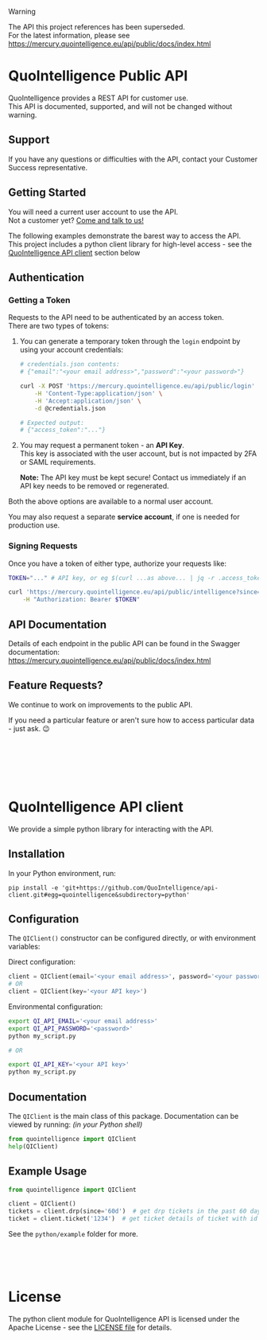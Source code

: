 
> [!WARNING]
> The API this project references has been superseded.  
> For the latest information, please see
> https://mercury.quointelligence.eu/api/public/docs/index.html

# QuoIntelligence Public API 

QuoIntelligence provides a REST API for customer use.  
This API is documented, supported, and will not be changed without warning.

## Support

If you have any questions or difficulties with the API, contact your Customer Success representative.

## Getting Started

You will need a current user account to use the API.  
Not a customer yet? [Come and talk to us!](https://quointelligence.eu/)

The following examples demonstrate the barest way to access the API.  
This project includes a python client library for high-level access - see the [QuoIntelligence API client](#quointelligence-api-client) section below

## Authentication

### Getting a Token
Requests to the API need to be authenticated by an access token.  
There are two types of tokens:

1. You can generate a temporary token through the `login` endpoint by using your account credentials:

    ```bash
    # credentials.json contents:
    # {"email":"<your email address>","password":"<your password>"}

    curl -X POST 'https://mercury.quointelligence.eu/api/public/login' \
        -H 'Content-Type:application/json' \
        -H 'Accept:application/json' \
        -d @credentials.json

    # Expected output:
    # {"access_token":"..."}
    ```

2. You may request a permanent token - an **API Key**.  
    This key is associated with the user account, but is not impacted by 2FA or SAML requirements.

    **Note:** The API key must be kept secure! Contact us immediately if an API key needs to be removed or regenerated.

Both the above options are available to a normal user account.

You may also request a separate **service account**, if one is needed for production use.  


### Signing Requests
Once you have a token of either type, authorize your requests like:
```bash
TOKEN="..." # API key, or eg $(curl ...as above... | jq -r .access_token)

curl 'https://mercury.quointelligence.eu/api/public/intelligence?since=2023-06-01' \
    -H "Authorization: Bearer $TOKEN"
```

## API Documentation

Details of each endpoint in the public API can be found in the Swagger documentation:  
https://mercury.quointelligence.eu/api/public/docs/index.html

## Feature Requests?
We continue to work on improvements to the public API.

If you need a particular feature or aren't sure how to access particular data - just ask. 😉

&nbsp;

&nbsp;

&nbsp;






# QuoIntelligence API client

We provide a simple python library for interacting with the API.

## Installation

In your Python environment, run:

```shell
pip install -e 'git+https://github.com/QuoIntelligence/api-client.git#egg=quointelligence&subdirectory=python'
```

## Configuration

The `QIClient()` constructor can be configured directly, or with environment variables:

Direct configuration:
```python
client = QIClient(email='<your email address>', password='<your password>')
# OR
client = QIClient(key='<your API key>')
```

Environmental configuration:
```bash
export QI_API_EMAIL='<your email address>'
export QI_API_PASSWORD='<password>'
python my_script.py

# OR 

export QI_API_KEY='<your API key>'
python my_script.py
```

## Documentation

The `QIClient` is the main class of this package. Documentation can be viewed by running: _(in your Python shell)_

```python
from quointelligence import QIClient
help(QIClient)
```

## Example Usage

```python
from quointelligence import QIClient

client = QIClient()
tickets = client.drp(since='60d')  # get drp tickets in the past 60 days
ticket = client.ticket('1234')  # get ticket details of ticket with id 1234
```
See the `python/example` folder for more.

&nbsp;

&nbsp;

# License
The python client module for QuoIntelligence API is licensed under the Apache License - see the [LICENSE file](/LICENSE) for details.

